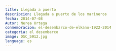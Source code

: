 ```yaml
---
title: Llegada a puerto
descripcion: Llegada a puerto de los marineros
fecha: 2014-07-08
Autor: Nerea Urtega
conmemoracion: el-desembarco-de-elkano-1922-2014
categoria: el desembarco
image: DSC_5912.jpg
language: es
---
```

